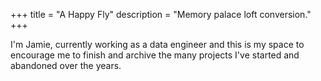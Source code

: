 +++
title = "A Happy Fly"
description = "Memory palace loft conversion."
+++

I'm Jamie, currently working as a data engineer and this is my space to encourage me to finish and archive the many projects I've started and abandoned over the years.
